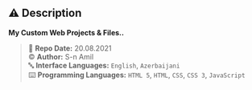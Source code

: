 ## ⚠️ Description
**My Custom Web Projects & Files..**

> 📅 **Repo Date:** 20.08.2021 <br>
> ©️ **Author:** S-n Amil <br>
> 🔤 **Interface Languages:** `English`, `Azerbaijani` <br>
> ⌨️ **Programming Languages:** `HTML 5`, `HTML`, `CSS`, `CSS 3`, `JavaScript` <br>
